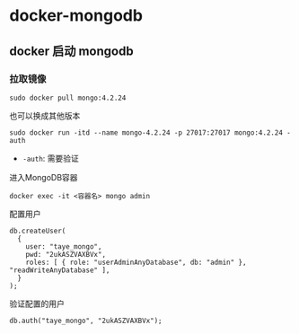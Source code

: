 # docker-mongodb

## docker 启动 mongodb

### 拉取镜像

```shell
sudo docker pull mongo:4.2.24
```

也可以换成其他版本

```shell
sudo docker run -itd --name mongo-4.2.24 -p 27017:27017 mongo:4.2.24 -auth
```

- `-auth`: 需要验证


进入MongoDB容器
```shell
docker exec -it <容器名> mongo admin
```

配置用户
```shell
db.createUser(
  {
    user: "taye_mongo",
    pwd: "2ukASZVAXBVx",
    roles: [ { role: "userAdminAnyDatabase", db: "admin" }, "readWriteAnyDatabase" ],
  }
);
```

验证配置的用户
```shell
db.auth("taye_mongo", "2ukASZVAXBVx");
```
